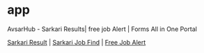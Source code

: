 # app
AvsarHub - Sarkari Results| free job Alert | Forms All in One Portal

<a href="https://Avsarhub.com/">Sarkari Result</a> | <a href="https://avsarhub.com/sarkari-job-find/">Sarkari Job Find</a> | <a href="https://avsarhub.com/free-job-alert/">Free Job Alert</a>
